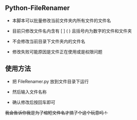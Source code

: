 ## Python-FileRenamer
* 本脚本可以批量修改当前文件夹内所有文件的文件名
- 目前只修改文件名内含有 [ ] ( ) 且括号内为数字的文件和文件夹
* 不会修改当前目录下文件夹内的文件名
- 修改失败可能原因是文件正在使用或是权限问题
## 使用方法
* 把 FileRenamer.py 放到文件目录下运行
- 然后输入文件名称
* 确认修改后按回车即可  


~~我会告诉你我是为了缩短文件名才搞了个这个玩意吗！~~
